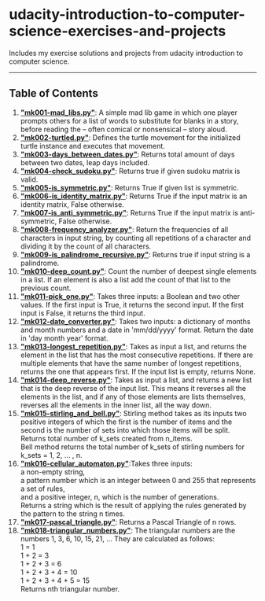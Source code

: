 # udacity-introduction-to-computer-science-exercises-and-projects

Includes my exercise solutions and projects from udacity introduction to computer science.

---

## Table of Contents

1. **["mk001-mad_libs.py"](https://github.com/karakose77/udacity-cs101-intro-to-computer-science-exercises-and-projects/blob/master/mk001-mad_libs.py)**: A simple mad lib game in which one player prompts others for a list of words to substitute for blanks in a story, before reading the – often comical or nonsensical – story aloud.
2. **["mk002-turtled.py"](https://github.com/karakose77/udacity-cs101-intro-to-computer-science-exercises-and-projects/blob/master/mk002-turtled.py)**: Defines the turtle movement for the initialized turtle instance and executes that movement.
3. **["mk003-days_between_dates.py"](https://github.com/karakose77/udacity-cs101-intro-to-computer-science-exercises-and-projects/blob/master/mk003-days_between_dates.py)**: Returns total amount of days between two dates, leap days included.
4. **["mk004-check_sudoku.py"](https://github.com/karakose77/udacity-cs101-intro-to-computer-science-exercises-and-projects/blob/master/mk004-check_sudoku.py)**: Returns true if given sudoku matrix is valid.
5. **["mk005-is_symmetric.py"](https://github.com/karakose77/udacity-cs101-intro-to-computer-science-exercises-and-projects/blob/master/mk005-is_symmetric.py)**: Returns True if given list is symmetric.
6. **["mk006-is_identity_matrix.py"](https://github.com/karakose77/udacity-cs101-intro-to-computer-science-exercises-and-projects/blob/master/mk006-is_identity_matrix.py)**: Returns True if the input matrix is an identity matrix, False otherwise.
7. **["mk007-is_anti_symmetric.py"](https://github.com/karakose77/udacity-cs101-intro-to-computer-science-exercises-and-projects/blob/master/mk007-is_anti_symmetric.py)**: Returns True if the input matrix is anti-symmetric, False otherwise.
8. **["mk008-frequency_analyzer.py"](https://github.com/karakose77/udacity-cs101-intro-to-computer-science-exercises-and-projects/blob/master/mk008-frequency_analyzer.py)**: Return the frequencies of all characters in input string, by counting all repetitions of a character and dividing it by the count of all characters.
9. **["mk009-is_palindrome_recursive.py"](https://github.com/karakose77/udacity-cs101-intro-to-computer-science-exercises-and-projects/blob/master/mk009-is_palindrome_recursive.py)**: Returns true if input string is a palindrome.
10. **["mk010-deep_count.py"](https://github.com/karakose77/udacity-cs101-intro-to-computer-science-exercises-and-projects/blob/master/mk010-deep_count.py)**: Count the number of deepest single elements in a list. If an element is also a list add the count of that list to the previous count.
11. **["mk011-pick_one.py"](https://github.com/karakose77/udacity-cs101-intro-to-computer-science-exercises-and-projects/blob/master/mk011-pick_one.py)**: Takes three inputs: a Boolean and two other values. If the first input is True, it returns the second input. If the first input is False, it returns the third input.
12. **["mk012-date_converter.py"](https://github.com/karakose77/udacity-cs101-intro-to-computer-science-exercises-and-projects/blob/master/mk012-date_converter.py)**: Takes two inputs: a dictionary of months and month numbers and a date in 'mm/dd/yyyy' format. Return the date in 'day month year' format.
13. **["mk013-longest_repetition.py"](https://github.com/karakose77/udacity-cs101-intro-to-computer-science-exercises-and-projects/blob/master/mk013-longest_repetition.py)**: Takes as input a list, and returns the element in the list that has the most consecutive repetitions. If there are multiple elements that have the same number of longest repetitions, returns the one that appears first. If the input list is empty, returns None.
14. **["mk014-deep_reverse.py"](https://github.com/karakose77/udacity-cs101-intro-to-computer-science-exercises-and-projects/blob/master/mk014-deep_reverse.py)**: Takes as input a list, and returns a new list that is the deep reverse of the input list. This means it reverses all the elements in the list, and if any of those elements are lists themselves, reverses all the elements in the inner list, all the way down.
15. **["mk015-stirling_and_bell.py"](https://github.com/karakose77/udacity-cs101-intro-to-computer-science-exercises-and-projects/blob/master/mk015-stirling_and_bell.py)**: Stirling method takes as its inputs two positive integers of which the first is the number of items and the second is the number of sets into which those items will be split. Returns total number of k_sets created from n_items.  
Bell method returns the total number of k_sets of stirling numbers for k_sets = 1, 2, ... , n.
16. **["mk016-cellular_automaton.py"](https://github.com/karakose77/udacity-cs101-intro-to-computer-science-exercises-and-projects/blob/master/mk016-cellular_automaton.py)**:Takes three inputs:  
    a non-empty string,  
    a pattern number which is an integer between 0 and 255 that represents a set of rules,  
    and a positive integer, n, which is the number of generations.  
    Returns a string which is the result of applying the rules
    generated by the pattern to the string n times.
17. **["mk017-pascal_triangle.py"](https://github.com/karakose77/udacity-cs101-intro-to-computer-science-exercises-and-projects/blob/master/mk017-pascal_triangle.py)**: Returns a Pascal Triangle of n rows.
18. **["mk018-triangular_numbers.py"](https://github.com/karakose77/udacity-cs101-intro-to-computer-science-exercises-and-projects/blob/master/mk018-triangular_numbers.py)**: The triangular numbers are the numbers 1, 3, 6, 10, 15, 21, ...
    They are calculated as follows:  
    1 = 1  
    1 + 2 = 3  
    1 + 2 + 3 = 6  
    1 + 2 + 3 + 4 = 10  
    1 + 2 + 3 + 4 + 5 = 15  
    Returns nth triangular number.